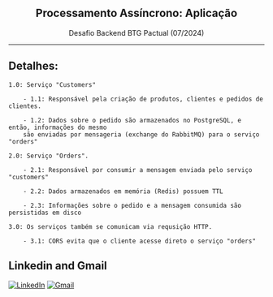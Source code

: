 <h2 align="center"> Processamento Assíncrono: Aplicação  </h2>
<p align="center">  Desafio Backend BTG Pactual (07/2024)</p>

<hr>

## Detalhes:
    1.0: Serviço "Customers"
    
        - 1.1: Responsável pela criação de produtos, clientes e pedidos de clientes.

        - 1.2: Dados sobre o pedido são armazenados no PostgreSQL, e então, informações do mesmo
        são enviadas por mensageria (exchange do RabbitMQ) para o serviço "orders"

    2.0: Serviço "Orders".

        - 2.1: Responsável por consumir a mensagem enviada pelo serviço "customers"

        - 2.2: Dados armazenados em memória (Redis) possuem TTL

        - 2.3: Informações sobre o pedido e a mensagem consumida são persistidas em disco

    3.0: Os serviços também se comunicam via requsição HTTP.
    
        - 3.1: CORS evita que o cliente acesse direto o serviço "orders"


## Linkedin and Gmail
<p align="center">

[![LinkedIn](https://img.shields.io/badge/linkedin-%230077B5.svg?style=for-the-badge&logo=linkedin&logoColor=white)](https://linkedin.com/in/reidner-adnan-b19377210) 	[![Gmail](https://img.shields.io/badge/Gmail-D14836?style=for-the-badge&logo=gmail&logoColor=white)](mailto:rdn.adn00@gmail.com)

</p>


